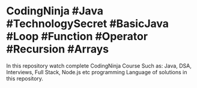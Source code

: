 # CodingNinja #Java #TechnologySecret #BasicJava #Loop #Function #Operator #Recursion #Arrays 
In this repository watch complete CodingNinja Course Such as: Java, DSA, Interviews, Full Stack, Node.js etc programming Language of solutions in this repository.
